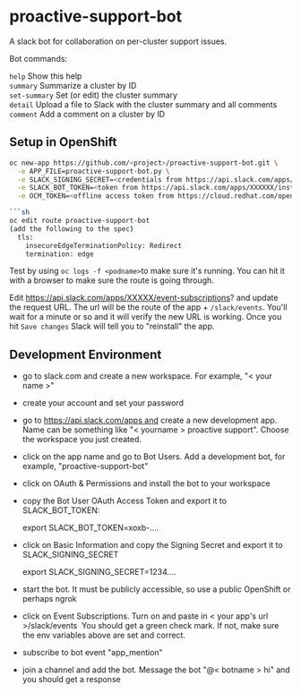 # proactive-support-bot

A slack bot for collaboration on per-cluster support issues.

Bot commands:

`help`              Show this help  
`summary`           Summarize a cluster by ID  
`set-summary`       Set (or edit) the cluster summary  
`detail`            Upload a file to Slack with the cluster summary and all comments  
`comment`           Add a comment on a cluster by ID  


## Setup in OpenShift

```sh
oc new-app https://github.com/<project>/proactive-support-bot.git \
  -e APP_FILE=proactive-support-bot.py \
  -e SLACK_SIGNING_SECRET=<credentials from https://api.slack.com/apps/XXXXX/general?> \
  -e SLACK_BOT_TOKEN=<token from https://api.slack.com/apps/XXXXXX/install-on-team?> \
  -e OCM_TOKEN=<offline access token from https://cloud.redhat.com/openshift/token >

```sh
oc edit route proactive-support-bot
(add the following to the spec)
  tls:
    insecureEdgeTerminationPolicy: Redirect
    termination: edge
```

Test by using `oc logs -f <podname>`to make sure it's running.  You can hit it
with a browser to make sure the route is going through.

Edit https://api.slack.com/apps/XXXXX/event-subscriptions? and update the
request URL.  The url will be the route of the app + `/slack/events`.  You'll
wait for a minute or so and it will verify the new URL is working.  Once you
hit `Save changes` Slack will tell you to "reinstall" the app.

## Development Environment
 * go to slack.com and create a new workspace. For example, "< your name >"
 * create your account and set your password
 * go to https://api.slack.com/apps and create a new development app. Name can be something like "< yourname > proactive support". Choose the workspace you just created.
 * click on the app name and go to Bot Users. Add a development bot, for example, "proactive-support-bot"
 * click on OAuth & Permissions and install the bot to your workspace
 * copy the Bot User OAuth Access Token and export it to SLACK_BOT_TOKEN:

    export SLACK_BOT_TOKEN=xoxb-....
 * click on Basic Information and copy the Signing Secret and export it to SLACK_SIGNING_SECRET

    export SLACK_SIGNING_SECRET=1234....
 * start the bot. It must be publicly accessible, so use a public OpenShift or perhaps ngrok
 * click on Event Subscriptions. Turn on and paste in < your app's url >/slack/events  You should get a green check mark. If not, make sure the env variables above are set and correct.
 * subscribe to bot event "app_mention"
 * join a channel and add the bot. Message the bot "@< botname > hi" and you should get a response
